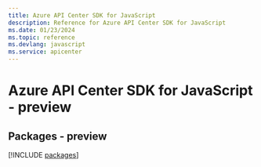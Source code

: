 ```yaml
---
title: Azure API Center SDK for JavaScript
description: Reference for Azure API Center SDK for JavaScript
ms.date: 01/23/2024
ms.topic: reference
ms.devlang: javascript
ms.service: apicenter
---
```

# Azure API Center SDK for JavaScript - preview
## Packages - preview
[!INCLUDE [packages](api-center-index.md)]